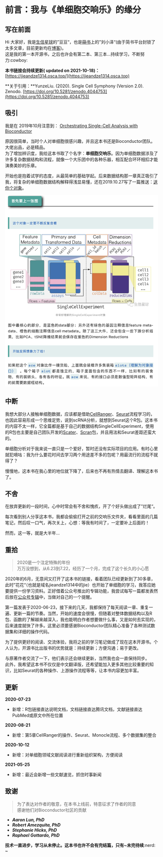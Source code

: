 # 前言：我与《单细胞交响乐》的缘分

## 写在前面

Hi 大家好，我是[生信星球](https://jieandze1314-1255603621.cos.ap-guangzhou.myqcloud.com/blog/2020-05-09-035101.png)的”豆豆“，也是[~~简书~~](https://www.jianshu.com/u/d7b77c171c15)上的”刘小泽“(由于简书平台封锁了太多文章，目前更新均在[博客](https://www.jieandze1314.com))。\
这是我的第一本开源书，之后也许会有第二本、第三本...持续学习，不断努力:cowboy: 

**本书链接会持续更新( updated on 2021-10-18)：**[https://jieandze1314.osca.top/](https://jieandze1314.osca.top)

**关于引用：**YunzeLiu. (2020). Single Cell Symphony (Version 2.0). Zenodo. [https://doi.org/10.5281/zenodo.4044753](https://doi.org/10.5281/zenodo.4044753)

## 吸引

我是在 2019年10月注意到： [Orchestrating Single-Cell Analysis with Bioconductor](https://osca.bioconductor.org)

原因很简单，当时个人对单细胞很感兴趣，并且这本书还是Bioconductor团队。大佬出品，必是精品。\
为了增加辨识度，我给这本书取了个名字：**单细胞交响乐**。因为单细胞数据涉及了许多复杂数据结构和流程，就像一个大乐团中的各种乐器，相互配合环环相扣才能演奏美妙的乐章。

开始也是抱着试学的态度，从最简单的基础学起。后来数据结构那一章真正吸引了我，将复杂的单细胞数据结构解释得浅显易懂，还在2019.10.27写了一篇推送：[送你个对象](https://mp.weixin.qq.com/s/-zvslOg39KGodaxJcQJYaQ)。

![](<.gitbook/assets/image (1).png>)

## 中断

我想大部分人接触单细胞数据，应该都是借助[CellRanger](https://support.10xgenomics.com/single-cell-gene-expression/software/pipelines/latest/what-is-cell-ranger)、[Seurat](https://satijalab.org/seurat/)流程学习的，也因此容易形成一个思维定势，说到scRNA分析，就想到Seurat这个R包。这本书的内容不太一样，它全篇都是基于自己的数据结构SingleCellExperiment，使用的R包也主要是自己团队开发的[Scater](http://bioconductor.org/packages/release/bioc/vignettes/scater/inst/doc/overview.html)、[Scran](https://bioconductor.org/packages/release/bioc/vignettes/scran/inst/doc/scran.html)包，并且用法和Seurat差距还蛮大的。

单细胞分析对于我来说一直只是一个爱好，暂时还没有实际项目的应用。有时心里就犯嘀咕：我为什么要花时间去学习两个用途差不多的包呢？用最流行的流程不就得了？

慢慢地，这本书在我心里的地位就下降了，后来也不再有热情去翻译、理解这本书了。

## 不舍

在放弃更新的一段时间，心中时常会有不舍和愧疚，开了个好头做出成了”烂尾“。

每次看到别人分享这本书，我都会偷偷打开之前的交响乐文件夹，看看里面的几篇笔记，然后叹一口气，再次关上，心想：等我有时间了，一定要补上后面的！

然而，这一等，就是大半年...

## 重拾

> 2020是一个注定特殊的年份\
> 万万没想到，从6.23到7.22，经历了一个月，完成了这个长久的小心愿

2020年的6月，无意间又打开了这本书的链接，看着团队已经更新到了30多章，此时”花花“（也就是域名jieandze1314中的jie）也开始了单细胞的学习，我答应她要提供一份学习资料。正好借着公众号推出的专辑功能，我尝试每写一篇都发表然后放在[公众号专辑](https://mp.weixin.qq.com/mp/appmsgalbum?action=getalbum&\__biz=MzU4NjU4ODQ2MQ==\&scene=1\&album_id=1402375646780817409#wechat_redirect)中，当做对自己的一个提醒。

第一篇发表于2020-06-23，接下来的几天，我都保持了每天阅读一章、重复一遍、更新一篇的节奏。当然，开始的速度会很慢，但随着对整体数据结构以及R包、函数的了解越来越深入，我也能明白作者想要做什么事，又是如何去实现的，后来速度就快了许多。这里必须要感谢Bioconductor团队精心准备了各种测试数据集和详细的操作代码。

为了提供更好的阅读、交流体验，我将之前的学习笔记做成了现在这本开源书。个人认为，开源书比出版书的优势就是：持续更新；方便沟通；易于更改。

与原著作者交流了一下，他们表示还会继续更新，当然我也会一直保持同步。\
此外，我希望这本书不仅仅是中文翻译版，还希望能加入更多其他比较重要的知识，比如Seurat的各种操作、上游操作流程等等，让本书内容更加丰富。

## 更新

**2020-07-23**

* 新增：R包链接直达说明文档，文档链接直达腾讯文档，文献链接直达PubMed或原文中所在位置

**2020-08-21**

* 新增：第5章CellRanger的操作、Seurat、Monocle流程、多个数据集的整合

**2020-10-12**

* 新增：对单细胞领域文献阅读进行重新组织架构，方便阅读

**2021-05-25**

* 新增：最近会新增一些文献速览，抓住时事新闻

## 致谢

> 为了表达对作者的敬意，在本书上线前，特意征求了作者的同意\
> 感谢他们对Bioconductor社区的贡献

* _**Aaron Lun, PhD**_
* _**Robert Amezquita, PhD**_
* _**Stephanie Hicks, PhD**_
* _**Raphael Gottardo, PhD**_

**技术一直进步，学习从未停止。这本书也许不会有完结篇，只有\~未完待续**:nerd: \~
